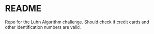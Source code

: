 # README

Repo for the Luhn Algorithm challenge.  Should check if credit cards and other identification numbers are valid.
